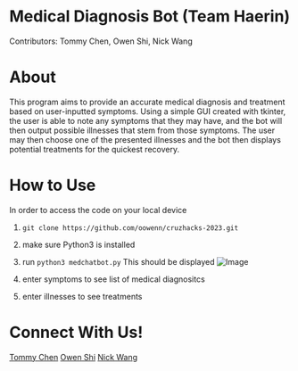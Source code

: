 # Medical Diagnosis Bot (Team Haerin)
Contributors: Tommy Chen, Owen Shi, Nick Wang

# About
This program aims to provide an accurate medical diagnosis and treatment based on user-inputted symptoms. Using a simple GUI created with tkinter, the user is able to note any symptoms that they may have, and the bot will then output possible illnesses that stem from those symptoms. The user may then choose one of the presented illnesses and the bot then displays potential treatments for the quickest recovery.

# How to Use
In order to access the code on your local device
1. `git clone https://github.com/oowenn/cruzhacks-2023.git`
2. make sure Python3 is installed
3. run `python3 medchatbot.py`
This should be displayed
![Image](https://cdn.discordapp.com/attachments/963964427437215774/1071730251849285642/image.png)

4. enter symptoms to see list of medical diagnositcs
5. enter illnesses to see treatments


# Connect With Us!
[Tommy Chen](https://www.linkedin.com/in/tomchen175/)                       [Owen Shi](https://www.linkedin.com/in/owen-shi-334253222/)                          [Nick Wang](https://www.linkedin.com/in/nick-wang-b75066160/)

